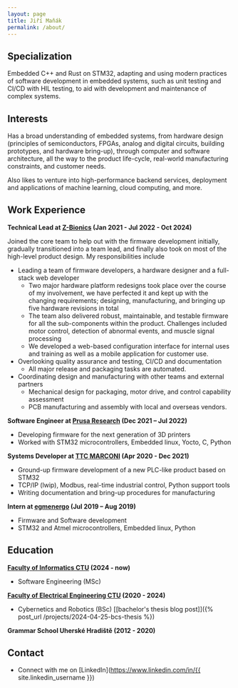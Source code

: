 ```yaml
---
layout: page
title: Jiří Maňák
permalink: /about/
---
```


## Specialization

Embedded C++ and Rust on STM32, adapting and using modern practices of software development in embedded systems, such as unit testing and CI/CD with HIL testing, to aid with development and maintenance of complex systems.

## Interests

Has a broad understanding of embedded systems, from hardware design (principles of semiconductors, FPGAs, analog and digital circuits, building prototypes, and hardware bring-up), through computer and software architecture, all the way to the product life-cycle, real-world manufacturing constraints, and customer needs.

Also likes to venture into high-performance backend services, deployment and applications of machine learning, cloud computing, and more.

## Work Experience

**Technical Lead at [Z-Bionics](https://www.z-bionics.com/) (Jan 2021 - Jul 2022 - Oct 2024)**

Joined the core team to help out with the firmware development initially, gradually transitioned into a team lead, and finally also took on most of the high-level product design. My responsibilities include

- Leading a team of firmware developers, a hardware designer and a full-stack web developer
  - Two major hardware platform redesigns took place over the course of my involvement, we have perfected it and kept up with the changing requirements; designing, manufacturing, and bringing up five hardware revisions in total
  - The team also delivered robust, maintainable, and testable firmware for all the sub-components within the product. Challenges included motor control, detection of abnormal events, and muscle signal processing
  - We developed a web-based configuration interface for internal uses and training as well as a mobile application for customer use.
- Overlooking quality assurance and testing, CI/CD and documentation
  - All major release and packaging tasks are automated.
- Coordinating design and manufacturing with other teams and external partners
  - Mechanical design for packaging, motor drive, and control capability assessment
  - PCB manufacturing and assembly with local and overseas vendors.

<!-- The electronics need to conform to the specific requirements of the product, which is built unique for each customer. The tech needs to get out of the way of mechanical parts, to keep the aesthetics and rigidity, while working with tight power and space constraints. With each iteration we managed to better integrate the design, optimize for assembly, increase observability of anomalies and decrease the power consumption. -->

**Software Engineer at [Prusa Research](https://www.prusa3d.com/) (Dec 2021 – Jul 2022)**

- Developing firmware for the next generation of 3D printers
- Worked with STM32 microcontrollers, Embedded linux, Yocto, C, Python

**Systems Developer at [TTC MARCONI](https://ttc-marconi.com/) (Apr 2020 - Dec 2021)**

- Ground-up firmware development of a new PLC-like product based on STM32
- TCP/IP (lwip), Modbus, real-time industrial control, Python support tools
- Writing documentation and bring-up procedures for manufacturing

**Intern at [egmenergo](https://www.egmenergo.cz/) (Jul 2019 – Aug 2019)**

- Firmware and Software development
- STM32 and Atmel microcontrollers, Embedded linux, Python

## Education

**[Faculty of Informatics CTU](https://fit.cvut.cz) (2024 - now)**

- Software Engineering (MSc)

**[Faculty of Electrical Engineering CTU](https://fel.cvut.cz) (2020 - 2024)**

- Cybernetics and Robotics (BSc) [[bachelor's thesis blog post]]({% post_url /projects/2024-04-25-bcs-thesis %})

**Grammar School Uherské Hradiště (2012 - 2020)**

## Contact

- Connect with me on [LinkedIn](https://www.linkedin.com/in/{{ site.linkedin_username }})
